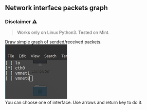 ## Network interface packets graph
### Disclaimer ⚠️
> Works only on Linux Python3. Tested on Mint.  
  
Draw simple graph of sended/received packets.  
![alt text](https://github.com/GloryToMoon/iface_monitor/blob/assets/choose_iface.jpg)  
You can choose one of interface. Use arrows and return key to do it.  
